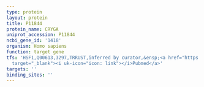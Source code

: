 ```yaml
---
type: protein
layout: protein
title: P11844
protein_name: CRYGA
uniprot_accession: P11844
ncbi_gene_id: '1418'
organism: Homo sapiens
function: target gene
tfs: 'HSF1,Q00613,3297,TRRUST,inferred by curator,&ensp;<a href="https://www.ncbi.nlm.nih.gov/pubmed/?term=19250318%5Buid%5D"
  target="_blank"><i uk-icon="icon: link"></i>Pubmed</a>'
targets: ''
binding_sites: ''
---
```


